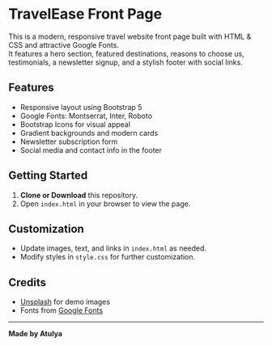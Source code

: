 # TravelEase Front Page

This is a modern, responsive travel website front page built with HTML & CSS and attractive Google Fonts.  
It features a hero section, featured destinations, reasons to choose us, testimonials, a newsletter signup, and a stylish footer with social links.

## Features

- Responsive layout using Bootstrap 5
- Google Fonts: Montserrat, Inter, Roboto
- Bootstrap Icons for visual appeal
- Gradient backgrounds and modern cards
- Newsletter subscription form
- Social media and contact info in the footer

## Getting Started

1. **Clone or Download** this repository.
2. Open `index.html` in your browser to view the page.

## Customization

- Update images, text, and links in `index.html` as needed.
- Modify styles in `style.css` for further customization.

## Credits

- [Unsplash](https://unsplash.com/) for demo images
- Fonts from [Google Fonts](https://fonts.google.com/)

---

**Made by Atulya**

